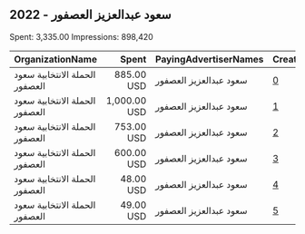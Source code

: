 ## 2022 - سعود عبدالعزيز العصفور 
Spent: 3,335.00
Impressions: 898,420

|OrganizationName|Spent|PayingAdvertiserNames|CreativeUrls|Impressions|Genders|AgeBrackets|CountryCodes|BillingAddresses|CandidateBallotInformation|
|:---|---:|:---|:---|---:|:---|:---|:---|:---|:---|
|الحملة الانتخابية سعود العصفور|885.00 USD|سعود عبدالعزيز العصفور|[0](https://www.snap.com/political-ads/asset/3a69511ab58f2d70d169146e90d6257312af013257daf8d2b415d6566370972b?mediaType=jpg)|331,428||21+|kuwait|"مالك بن ريب,الفحيحيل,00965,KW"|Saud Alasfoor|
|الحملة الانتخابية سعود العصفور|1,000.00 USD|سعود عبدالعزيز العصفور|[1](https://www.snap.com/political-ads/asset/26f3ce0c1ecc530084261c9f45e4e1f58dff00d79f3f9cb2c35e6b50835d15fc?mediaType=jpeg)|266,510||21+|kuwait|"مالك بن ريب,الفحيحيل,00965,KW"|Soud Alasfoor|
|الحملة الانتخابية سعود العصفور|753.00 USD|سعود عبدالعزيز العصفور|[2](https://www.snap.com/political-ads/asset/6bdd249a9a71ddf33c2397422b95681a83783665f8415b938ea80157e39065fd?mediaType=jpeg)|185,790||21+|kuwait|"مالك بن ريب,الفحيحيل,00965,KW"|saud alasfoor|
|الحملة الانتخابية سعود العصفور|600.00 USD|سعود عبدالعزيز العصفور|[3](https://www.snap.com/political-ads/asset/baf0fcaee753c5a3010f709d726113edb0a51c30611f537de72da4acce6a868b?mediaType=mp4)|77,084||21+|kuwait|"مالك بن ريب,الفحيحيل,00965,KW"|saud alasfoor|
|الحملة الانتخابية سعود العصفور|48.00 USD|سعود عبدالعزيز العصفور|[4](https://www.snap.com/political-ads/asset/94f6b924b76f0e652ca4870265ad859167af43ec9b3b3a67d914fcf3752b2422?mediaType=jpg)|20,720||21+|kuwait|"مالك بن ريب,الفحيحيل,00965,KW"|Saud Alasfoor|
|الحملة الانتخابية سعود العصفور|49.00 USD|سعود عبدالعزيز العصفور|[5](https://www.snap.com/political-ads/asset/7cddeb52bfad1e21286e822c74bc3e0501a4209f17fee001edb00cc76643b051?mediaType=jpeg)|16,888||21+|kuwait|"مالك بن ريب,الفحيحيل,00965,KW"|Saud Alasfoor|
